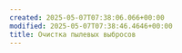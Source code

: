 ```yaml
---
created: 2025-05-07T07:38:06.066+00:00
modified: 2025-05-07T07:38:46.4646+00:00
title: Очистка пылевых выбросов
---
```

